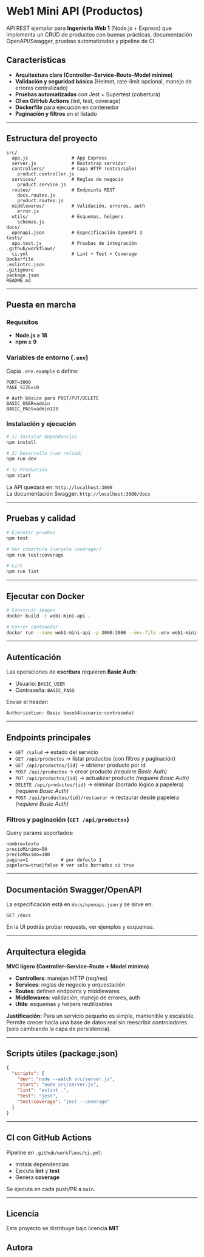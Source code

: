 # Web1 Mini API (Productos)

API REST ejemplar para **Ingeniería Web 1** (Node.js + Express) que implementa un CRUD de productos con buenas prácticas, documentación OpenAPI/Swagger, pruebas automatizadas y pipeline de CI.

## Características

- **Arquitectura clara (Controller–Service–Route–Model mínimo)**  
- **Validación y seguridad básica** (Helmet, rate-limit opcional, manejo de errores centralizado)   
- **Pruebas automatizadas** con Jest + Supertest (cobertura)  
- **CI en GitHub Actions** (lint, test, coverage)  
- **Dockerfile** para ejecución en contenedor  
- **Paginación y filtros** en el listado

---

## Estructura del proyecto

```
src/
  app.js                # App Express
  server.js             # Bootstrap servidor
  controllers/          # Capa HTTP (entra/sale)
    product.controller.js
  services/             # Reglas de negocio
    product.service.js
  routes/               # Endpoints REST
    docs.routes.js
    product.routes.js
  middlewares/          # Validación, errores, auth
    error.js
  utils/                # Esquemas, helpers
    schemas.js
docs/
  openapi.json          # Especificación OpenAPI 3
tests/
  app.test.js           # Pruebas de integración
.github/workflows/
  ci.yml                # Lint + Test + Coverage
Dockerfile
.eslintrc.json
.gitignore
package.json
README.md
```

---

## Puesta en marcha

### Requisitos
- **Node.js ≥ 18**
- **npm ≥ 9**  


### Variables de entorno (`.env`)
Copia `.env.example` o define:
```
PORT=3000
PAGE_SIZE=10

# Auth básica para POST/PUT/DELETE
BASIC_USER=admin
BASIC_PASS=admin123
```

### Instalación y ejecución

```bash
# 1) Instalar dependencias
npm install

# 2) Desarrollo (con reload)
npm run dev

# 3) Producción
npm start
```

La API quedará en: `http://localhost:3000`  
La documentación Swagger: `http://localhost:3000/docs`

---

##  Pruebas y calidad

```bash
# Ejecutar pruebas
npm test

# Ver cobertura (carpeta coverage/)
npm run test:coverage

# Lint
npm run lint
```

---

## Ejecutar con Docker

```bash
# Construir imagen
docker build -t web1-mini-api .

# Correr contenedor
docker run --name web1-mini-api -p 3000:3000 --env-file .env web1-mini-api
```

---

## Autenticación

Las operaciones de **escritura** requieren **Basic Auth**:
- Usuario: `BASIC_USER`
- Contraseña: `BASIC_PASS`

Enviar el header:
```
Authorization: Basic base64(usuario:contraseña)
```

---

## Endpoints principales

- `GET /salud` → estado del servicio  
- `GET /api/productos` → listar productos (con filtros y paginación)  
- `GET /api/productos/{id}` → obtener producto por id  
- `POST /api/productos` → crear producto *(requiere Basic Auth)*  
- `PUT /api/productos/{id}` → actualizar producto *(requiere Basic Auth)*  
- `DELETE /api/productos/{id}` → eliminar (borrado lógico a papelera) *(requiere Basic Auth)*  
- `POST /api/productos/{id}/restaurar` → restaurar desde papelera *(requiere Basic Auth)*

### Filtros y paginación (`GET /api/productos`)
Query params soportados:
```
nombre=texto
precioMinimo=50
precioMaximo=300
pagina=1            # por defecto 1
papelera=true|false # ver solo borrados si true
```

---

##  Documentación Swagger/OpenAPI

La especificación está en `docs/openapi.json` y se sirve en:
```
GET /docs
```

En la UI podrás probar requests, ver ejemplos y esquemas.

---

## Arquitectura elegida

**MVC ligero (Controller–Service–Route + Model mínimo)**

- **Controllers**: manejan HTTP (req/res)
- **Services**: reglas de negocio y orquestación
- **Routes**: definen endpoints y middlewares
- **Middlewares**: validación, manejo de errores, auth
- **Utils**: esquemas y helpers reutilizables

**Justificación:** Para un servicio pequeño es simple, mantenible y escalable. Permite crecer hacia una base de datos real sin reescribir controladores (solo cambiando la capa de persistencia).

---

##  Scripts útiles (package.json)

```json
{
  "scripts": {
    "dev": "node --watch src/server.js",
    "start": "node src/server.js",
    "lint": "eslint .",
    "test": "jest",
    "test:coverage": "jest --coverage"
  }
}
```

---

##  CI con GitHub Actions

Pipeline en `.github/workflows/ci.yml`:
- Instala dependencias
- Ejecuta **lint** y **test**
- Genera **coverage**

Se ejecuta en cada push/PR a `main`.

---

## Licencia

Este proyecto se distribuye bajo licencia **MIT** 

##  Autora

  

